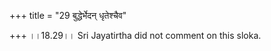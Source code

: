 +++
title = "29 बुद्धेर्भेदन् धृतेश्चैव"

+++
।।18.29।। Sri Jayatirtha did not comment on this sloka.  
  
